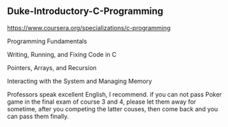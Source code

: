 ## Duke-Introductory-C-Programming

https://www.coursera.org/specializations/c-programming

 Programming Fundamentals

 Writing, Running, and Fixing Code in C

 Pointers, Arrays, and Recursion

 Interacting with the System and Managing Memory

Professors speak excellent English, I recommend.
if you can not pass Poker game in the final exam of course 3 and 4, 
please let them away for sometime, after you competing the latter couses,
then come back and you can pass them finally.
